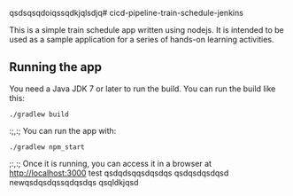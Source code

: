 qsdsqsqdoiqssqdkjqlsdjq# cicd-pipeline-train-schedule-jenkins

This is a simple train schedule app written using nodejs. It is intended to be used as a sample application for a series of hands-on learning activities.

## Running the app

You need a Java JDK 7 or later to run the build. You can run the build like this:

    ./gradlew build
:;,:;
You can run the app with:

    ./gradlew npm_start
;:,:;
Once it is running, you can access it in a browser at [http://localhost:3000](http://localhost:3000)
test
qsdqdsqqsdqsdqs
qsdqsdqsdqsd
newqsdqsdqssqdqsdqs
qsqldkjqsd
